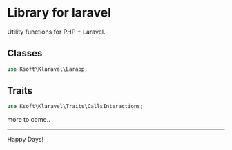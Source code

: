 # Library for laravel

Utility functions for PHP + Laravel.


## Classes

```php
use Ksoft\Klaravel\Larapp;
```



## Traits

```php
use Ksoft\Klaravel\Traits\CallsInteractions;
```


more to come..

---

Happy Days!
